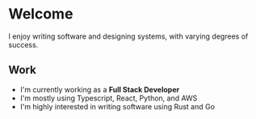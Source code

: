 # Welcome

I enjoy writing software and designing systems, with varying degrees of success.


## Work
- I'm currently working as a **Full Stack Developer**
- I'm mostly using Typescript, React, Python, and AWS
- I'm highly interested in writing software using Rust and Go